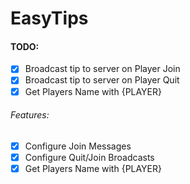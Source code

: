 # EasyTips
#### TODO:
- [x] Broadcast tip to server on Player Join
- [x] Broadcast tip to server on Player Quit
- [x] Get Players Name with {PLAYER}

###### Features:
  - [x] Configure Join Messages
  - [x] Configure Quit/Join Broadcasts 
  - [x] Get Players Name with {PLAYER}
